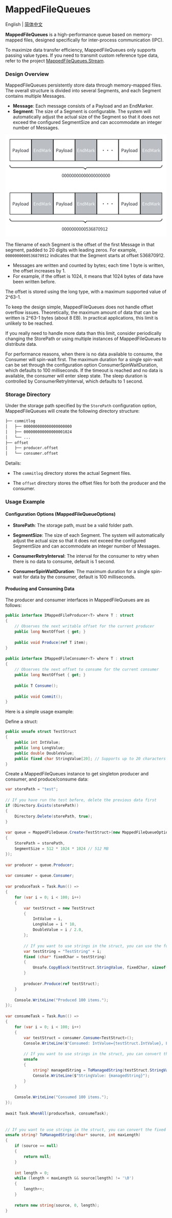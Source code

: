 MappedFileQueues
=================

English | [简体中文](./README.zh-CN.md)

**MappedFileQueues** is a high-performance queue based on memory-mapped files, designed specifically for inter-process communication (IPC).

To maximize data transfer efficiency, MappedFileQueues only supports passing value types. If you need to transmit custom reference type data, refer to the project [MappedFileQueues.Stream](https://github.com/eventhorizon-cli/MappedFileQueues.Stream).

### Design Overview

MappedFileQueues persistently store data through memory-mapped files. The overall structure is divided into several Segments, and each Segment contains multiple Messages.

- **Message**: Each message consists of a Payload and an EndMarker.
- **Segment**: The size of a Segment is configurable. The system will automatically adjust the actual size of the Segment so that it does not exceed the configured SegmentSize and can accommodate an integer number of Messages.

![Segment Structure Diagram](./docs/assets/segment.png)

The filename of each Segment is the offset of the first Message in that segment, padded to 20 digits with leading zeros. For example, `0000000000536870912` indicates that the Segment starts at offset 536870912.

- Messages are written and counted by bytes; each time 1 byte is written, the offset increases by 1.
- For example, if the offset is 1024, it means that 1024 bytes of data have been written before.

The offset is stored using the long type, with a maximum supported value of 2^63-1.

To keep the design simple, MappedFileQueues does not handle offset overflow issues. Theoretically, the maximum amount of data that can be written is 2^63-1 bytes (about 8 EB). In practical applications, this limit is unlikely to be reached.

If you really need to handle more data than this limit, consider periodically changing the StorePath or using multiple instances of MappedFileQueues to distribute data.

For performance reasons, when there is no data available to consume, the Consumer will spin-wait first. The maximum duration for a single spin-wait can be set through the configuration option ConsumerSpinWaitDuration, which defaults to 100 milliseconds. If the timeout is reached and no data is available, the consumer will enter sleep state. The sleep duration is controlled by ConsumerRetryInterval, which defaults to 1 second.

### Storage Directory

Under the storage path specified by the `StorePath` configuration option, MappedFileQueues will create the following directory structure:

```bash
├── commitlog
│   ├── 000000000000000000000
│   ├── 000000000000000001024
│   └── ...
├── offset
│   ├── producer.offset
│   └── consumer.offset
```

Details:

- The `commitlog` directory stores the actual Segment files.

- The `offset` directory stores the offset files for both the producer and the consumer.

### Usage Example

#### Configuration Options (MappedFileQueueOptions)

- **StorePath**: The storage path, must be a valid folder path.

- **SegmentSize**: The size of each Segment. The system will automatically adjust the actual size so that it does not exceed the configured SegmentSize and can accommodate an integer number of Messages.

- **ConsumerRetryInterval**: The interval for the consumer to retry when there is no data to consume, default is 1 second.

- **ConsumerSpinWaitDuration**: The maximum duration for a single spin-wait for data by the consumer, default is 100 milliseconds.

#### Producing and Consuming Data

The producer and consumer interfaces in MappedFileQueues are as follows:

```csharp
public interface IMappedFileProducer<T> where T : struct
{
    // Observes the next writable offset for the current producer
    public long NextOffset { get; }

    public void Produce(ref T item);
}

public interface IMappedFileConsumer<T> where T : struct
{
    // Observes the next offset to consume for the current consumer
    public long NextOffset { get; }

    public T Consume();

    public void Commit();
}
```

Here is a simple usage example:

Define a struct:

```csharp
public unsafe struct TestStruct
{
    public int IntValue;
    public long LongValue;
    public double DoubleValue;
    public fixed char StringValue[20]; // Supports up to 20 characters
}
```

Create a MappedFileQueues instance to get singleton producer and consumer, and produce/consume data:

```csharp
var storePath = "test";

// If you have run the test before, delete the previous data first
if (Directory.Exists(storePath))
{
    Directory.Delete(storePath, true);
}

var queue = MappedFileQueue.Create<TestStruct>(new MappedFileQueueOptions
{
    StorePath = storePath,
    SegmentSize = 512 * 1024 * 1024 // 512 MB
});

var producer = queue.Producer;

var consumer = queue.Consumer;

var produceTask = Task.Run(() =>
{
    for (var i = 0; i < 100; i++)
    {
        var testStruct = new TestStruct
        {
            IntValue = i,
            LongValue = i * 10,
            DoubleValue = i / 2.0,
        };

        // If you want to use strings in the struct, you can use the following method to copy to the fixed array
        var testString = "TestString" + i;
        fixed (char* fixedChar = testString)
        {
            Unsafe.CopyBlock(testStruct.StringValue, fixedChar, sizeof(char) * (uint)testString.Length);
        }

        producer.Produce(ref testStruct);
    }

    Console.WriteLine("Produced 100 items.");
});

var consumeTask = Task.Run(() =>
{
    for (var i = 0; i < 100; i++)
    {
        var testStruct = consumer.Consume<TestStruct>();
        Console.WriteLine($"Consumed: IntValue={testStruct.IntValue}, LongValue={testStruct.LongValue}, DoubleValue={testStruct.DoubleValue}");

        // If you want to use strings in the struct, you can convert the fixed array back to a managed string as follows
        unsafe
        {
            string? managedString = ToManagedString(testStruct.StringValue, 20);
            Console.WriteLine($"StringValue: {managedString}");
        }
    }

    Console.WriteLine("Consumed 100 items.");
});

await Task.WhenAll(produceTask, consumeTask);


// If you want to use strings in the struct, you can convert the fixed array back to a managed string as follows
unsafe string? ToManagedString(char* source, int maxLength)
{
    if (source == null)
    {
        return null;
    }

    int length = 0;
    while (length < maxLength && source[length] != '\0')
    {
        length++;
    }

    return new string(source, 0, length);
}
```
